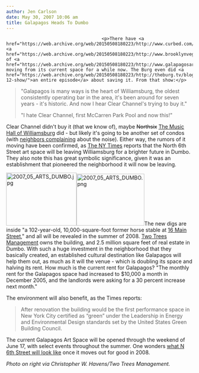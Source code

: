 ```yaml
---
author: Jen Carlson
date: May 30, 2007 10:06 am
title: Galapagos Heads To Dumbo
---
```


	
										<p>There have <a href="https://web.archive.org/web/20150508180223/http://www.curbed.com/archives/2006/12/21/williamsburg_rumor_galapagos_site_to_become_condo.php">been</a> <a href="https://web.archive.org/web/20150508180223/http://www.brooklynvegan.com/archives/2006/12/brooklyns_galap.html">murmurs</a> of <a href="https://web.archive.org/web/20150508180223/http://www.galapagosartspace.com/">Galapagos</a> moving from its current space for a while now. The Burg even did <a href="https://web.archive.org/web/20150508180223/http://theburg.tv/blog/category/episodes/episode-12-show/">an entire episode</a> about saving it. From that show:</p>

<blockquote>&quot;Galapagos is many ways is the heart of Williamsburg, the oldest consistently operating bar in the area, it&apos;s been around for seven years - it&apos;s historic. And now I hear Clear Channel&apos;s trying to buy it.&quot; 

<p>&quot;I hate Clear Channel, first McCarren Park Pool and now this!&quot;</p></blockquote><p></p>

<p>Clear Channel didn&apos;t buy it (that we know of), maybe <strike>Northsix</strike> <a href="https://web.archive.org/web/20150508180223/http://www.gothamist.com/2007/03/02/music_hall_of_w.php">The Music Hall of Williamsburg</a> did - but likely it&apos;s going to be another set of condos (with <a href="https://web.archive.org/web/20150508180223/http://www.gothamist.com/2007/03/05/the_future_of_n.php">neighbors complaining</a> about the noise). Either way, the rumors of it moving have been confirmed, as <a href="https://web.archive.org/web/20150508180223/http://www.nytimes.com/2007/05/30/theater/30gala.html?_r=1&amp;ref=arts&amp;oref=slogin">The NY Times</a> reports that the North 6th Street art space will be leaving Williamsburg for a brighter future in Dumbo. They also note this has great symbolic significance, given it was an establishment that pioneered the neighborhood it will now be leaving.</p>

<p><img alt="2007_05_ARTS_DUMBO.jpg" src="https://web.archive.org/web/20150508180223im_/http://www.gothamist.com/attachments/arts_jen/2007_05_ARTS_DUMBO.jpg" width="190" height="143" class="right"><img alt="2007_05_ARTS_DUMBO.png" src="https://web.archive.org/web/20150508180223im_/http://www.gothamist.com/attachments/arts_jen/2007_05_ARTS_DUMBO.png" width="183" height="140" class="right">The new digs are inside &quot;a 102-year-old, 10,000-square-foot former horse stable at <a href="https://web.archive.org/web/20150508180223/http://maps.google.com/maps?f=q&amp;hl=en&amp;q=16+main+street+brooklyn,+ny&amp;sll=37.0625,-95.677068&amp;sspn=34.534108,73.476563&amp;ie=UTF8&amp;ll=40.704131,-73.990667&amp;spn=0.008068,0.017939&amp;z=16&amp;iwloc=addr&amp;om=1">16 Main Street</a>,&quot; and all will be revealed in the summer of 2008. <a href="https://web.archive.org/web/20150508180223/http://www.dumbo-newyork.com/">Two Trees Management</a> owns the building, and 2.5 million square feet of real estate in Dumbo. With such a huge investment in the neighborhood that they basically created, an established cultural destination like Galapagos will help them out, as much as it will the venue - which is doubling its space and halving its rent. How much is the current rent for Galapagos? &quot;The monthly rent for the Galapagos space had increased to $10,000 a month in December 2005, and the landlords were asking for a 30 percent increase next month.&quot;</p>

<p>The environment will also benefit, as the Times reports: </p>

<blockquote>After renovation the building would be the first performance space in New York City certified as &#x201C;green&#x201D; under the Leadership in Energy and Environmental Design standards set by the United States Green Building Council.</blockquote>

<p>The current Galapagos Art Space will be opened through the weekend of June 17, with select events throughout the summer. One wonders <a href="https://web.archive.org/web/20150508180223/http://www.gothamist.com/2007/03/05/the_future_of_n.php">what N 6th Street will look like</a> once it moves out for good in 2008. </p>

<p><em>Photo on right via Christopher W. Havens/Two Trees Management.</em></p>					
										
									
				